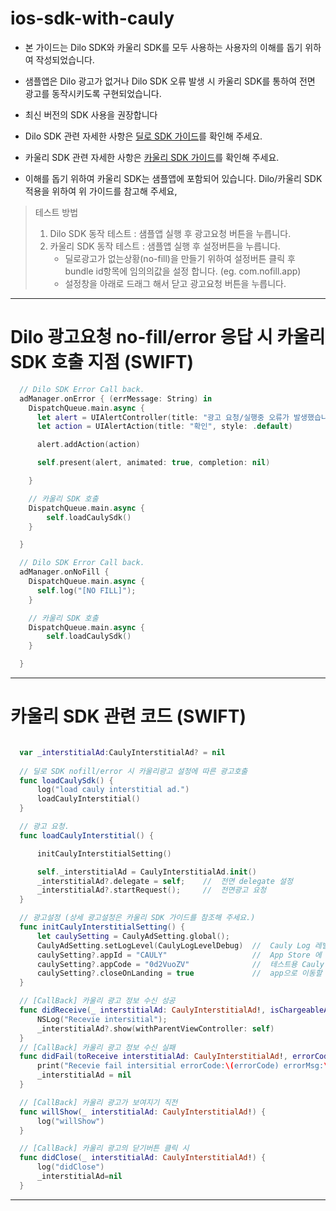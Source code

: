 # ios-sdk-with-cauly

* 본 가이드는 Dilo SDK와 카울리 SDK를 모두 사용하는 사용자의 이해를 돕기 위하여 작성되었습니다.

* 샘플앱은 Dilo 광고가 없거나 Dilo SDK 오류 발생 시 카울리 SDK를 통하여 전면 광고를 동작시키도록 구현되었습니다.

* 최신 버전의 SDK 사용을 권장합니다

* Dilo SDK 관련 자세한 사항은 [딜로 SDK 가이드](https://github.com/dilogithub/ios-sdk)를 확인해 주세요.

* 카울리 SDK 관련 자세한 사항은 [카울리 SDK 가이드](https://github.com/cauly/iOS-SDK)를 확인해 주세요.

* 이해를 돕기 위하여 카울리 SDK는 샘플앱에 포함되어 있습니다. Dilo/카울리 SDK 적용을 위하여 위 가이드를 참고해 주세요,
  
>  
>  테스트 방법
>  1. Dilo SDK 동작 테스트 : 샘플앱 실행 후 광고요청 버튼을 누릅니다.
>  2. 카울리 SDK 동작 테스트 : 샘플앱 실행 후 설정버튼을 누릅니다.
>     + 딜로광고가 없는상황(no-fill)을 만들기 위하여  설정버튼 클릭 후 bundle id항목에 임의의값을 설정 합니다. (eg. com.nofill.app)
>     + 설정창을 아래로 드래그 해서 닫고 광고요청 버튼을 누릅니다.

---

Dilo 광고요청 no-fill/error 응답 시 카울리 SDK 호출 지점 (SWIFT)
===
```swift
  // Dilo SDK Error Call back.
  adManager.onError { (errMessage: String) in
    DispatchQueue.main.async {
      let alert = UIAlertController(title: "광고 요청/실행중 오류가 발생했습니다", message: errMessage, preferredStyle: .alert)
      let action = UIAlertAction(title: "확인", style: .default)

      alert.addAction(action)

      self.present(alert, animated: true, completion: nil)

    }

    // 카울리 SDK 호출
    DispatchQueue.main.async {
        self.loadCaulySdk()
    }

  }

  // Dilo SDK Error Call back.
  adManager.onNoFill {
    DispatchQueue.main.async {
      self.log("[NO FILL]");
    }

    // 카울리 SDK 호출  
    DispatchQueue.main.async {
        self.loadCaulySdk()
    }

  }
```
---

카울리 SDK 관련 코드 (SWIFT)
===
```swift

  var _interstitialAd:CaulyInterstitialAd? = nil
  
  // 딜로 SDK nofill/error 시 카울리광고 설정에 따른 광고호출
  func loadCaulySdk() {
      log("load cauly interstitial ad.")
      loadCaulyInterstitial()
  }

  // 광고 요청.
  func loadCaulyInterstitial() {

      initCaulyInterstitialSetting()

      self._interstitialAd = CaulyInterstitialAd.init()
      _interstitialAd?.delegate = self;    //  전면 delegate 설정
      _interstitialAd?.startRequest();     //  전면광고 요청
  }

  // 광고설정 (상세 광고설정은 카울리 SDK 가이드를 참조해 주세요.)
  func initCaulyInterstitialSetting() {
      let caulySetting = CaulyAdSetting.global();
      CaulyAdSetting.setLogLevel(CaulyLogLevelDebug)  //  Cauly Log 레벨
      caulySetting?.appId = "CAULY"                   //  App Store 에 등록된 App ID 정보 (필수)
      caulySetting?.appCode = "0d2VuoZV"              //  테스트용 Cauly AppCode. (운영환경 반영 시 카울리에서 발급을 받습니다.) 
      caulySetting?.closeOnLanding = true             //  app으로 이동할 때 webview popup창을 자동으로 닫아줍니다. 기본값은 false입니다.
  }

  // [CallBack] 카울리 광고 정보 수신 성공
  func didReceive(_ interstitialAd: CaulyInterstitialAd!, isChargeableAd: Bool) {
      NSLog("Recevie intersitial");
      _interstitialAd?.show(withParentViewController: self)
  }
  // [CallBack] 카울리 광고 정보 수신 실패
  func didFail(toReceive interstitialAd: CaulyInterstitialAd!, errorCode: Int32, errorMsg: String!) {
      print("Recevie fail intersitial errorCode:\(errorCode) errorMsg:\(errorMsg!)");
      _interstitialAd = nil
  }

  // [CallBack] 카울리 광고가 보여지기 직전
  func willShow(_ interstitialAd: CaulyInterstitialAd!) {
      log("willShow")
  }

  // [CallBack] 카울리 광고의 닫기버튼 클릭 시
  func didClose(_ interstitialAd: CaulyInterstitialAd!) {
      log("didClose")
      _interstitialAd=nil
  }
```
---
